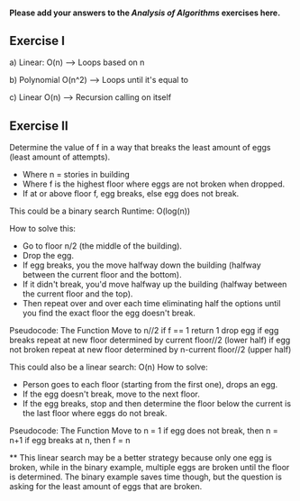 #### Please add your answers to the ***Analysis of  Algorithms*** exercises here.

## Exercise I

a) Linear: O(n) --> Loops based on n

b) Polynomial O(n^2) --> Loops until it's equal to

c) Linear O(n) --> Recursion calling on itself

## Exercise II
Determine the value of f in a way that breaks the least amount of eggs (least amount of attempts).
- Where n = stories in building 
- Where f is the highest floor where eggs are not broken when dropped.
- If at or above floor f, egg breaks, else egg does not break.

This could be a binary search 
Runtime: O(log(n))

How to solve this:
* Go to floor n/2 (the middle of the building). 
* Drop the egg. 
* If egg breaks, you the move halfway down the building (halfway between the current floor and the bottom). 
* If it didn't break, you'd move halfway up the building (halfway between the current floor and the top). 
* Then repeat over and over each time eliminating half the options until you find the exact floor the egg doesn't break.

Pseudocode:
The Function
    Move to n//2
        if f == 1
            return 1
        drop egg
        if egg breaks
            repeat at new floor determined by current floor//2 (lower half)
        if egg not broken
            repeat at new floor determined by n-current floor//2 (upper half)


This could also be a linear search: O(n)
How to solve:
* Person goes to each floor (starting from the first one), drops an egg.
* If the egg doesn't break, move to the next floor.
* If the egg breaks, stop and then determine the floor below the current is the last floor where eggs do not break.

Pseudocode:
The Function
    Move to n = 1
    if egg does not break, then n = n+1
    if egg breaks at n, then f = n


** This linear search may be a better strategy because only one egg is broken, while in the binary example, multiple eggs are broken until the floor is determined. The binary example saves time though, but the question is asking for the least amount of eggs that are broken.

